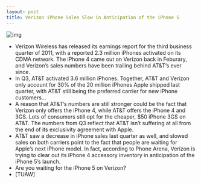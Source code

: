 ```yaml
---
layout: post
title: Verizon iPhone Sales Slow in Anticipation of the iPhone 5
---
```

![img](http://media.idownloadblog.com/wp-content/uploads/2011/07/VerizoniPhone--e1311354543466.jpg)
* Verizon Wireless has released its earnings report for the third business quarter of 2011, with a reported 2.3 million iPhones activated on its CDMA network. The iPhone 4 came out on Verizon back in Feburary, and Verizon’s sales numbers have been trailing behind AT&T’s ever since.
* In Q3, AT&T activated 3.6 million iPhones. Together, AT&T and Verizon only account for 30% of the 20 million iPhones Apple shipped last quarter, with AT&T still being the preferred carrier for new iPhone customers…
* A reason that AT&T’s numbers are still stronger could be the fact that Verizon only offers the iPhone 4, while AT&T offers the iPhone 4 and 3GS. Lots of consumers still opt for the cheaper, $50 iPhone 3GS on AT&T. The numbers from Q3 reflect that AT&T isn’t suffering at all from the end of its exclusivity agreement with Apple.
* AT&T saw a decrease in iPhone sales last quarter as well, and slowed sales on both carriers point to the fact that people are waiting for Apple’s next iPhone model. In fact, according to Phone Arena, Verizon is trying to clear out its iPhone 4 accessory inventory in anticipation of the iPhone 5’s launch.
* Are you waiting for the iPhone 5 on Verizon?
* [TUAW]

